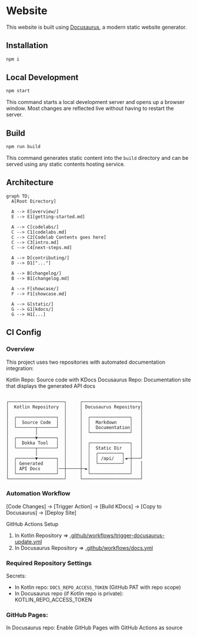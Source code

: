 # Website

This website is built using [Docusaurus](https://docusaurus.io/), a modern static website generator.

## Installation

```bash
npm i
```

## Local Development

```bash
npm start
```

This command starts a local development server and opens up a browser window. Most changes are reflected live without having to restart the server.

## Build

```bash
npm run build
```

This command generates static content into the `build` directory and can be served using any static contents hosting service.

## Architecture



```mermaid
graph TD;
  A[Root Directory]

  A --> E[overview/]
  E --> E1[getting-started.md]
  
  A --> C[codelabs/]
  C --> C1[codelabs.md]
  C --> C2[Codelab Contents goes here]
  C --> C3[intro.md]
  C --> C4[next-steps.md]
  
  A --> D[contributing/]
  D --> D1["..."]

  A --> B[changelog/]
  B --> B1[changelog.md]
  
  A --> F[showcase/]
  F --> F1[showcase.md]
  
  A --> G[static/]
  G --> G1[kdocs/]
  G --> H1[...]
```

## CI Config

### Overview
This project uses two repositories with automated documentation integration:

Kotlin Repo: Source code with KDocs
Docusaurus Repo: Documentation site that displays the generated API docs

```

┌─────────────────────┐     ┌──────────────────────┐
│  Kotlin Repository  │     │ Docusaurus Repository│
│                     │     │                      │
│  ┌───────────────┐  │     │  ┌───────────────┐   │
│  │  Source Code  │  │     │  │  Markdown     │   │
│  └───────┬───────┘  │     │  │  Documentation│   │
│          │          │     │  └───────────────┘   │
│  ┌───────▼───────┐  │     │                      │
│  │  Dokka Tool   │  │     │  ┌───────────────┐   │
│  └───────┬───────┘  │     │  │  Static Dir   │   │
│          │          │     │  │  ┌─────────┐  │   │
│  ┌───────▼───────┐  │     │  │  │ /api/   │◄─┼───┘
│  │ Generated     │  │     │  │  └─────────┘  │   │
│  │ API Docs      │──┼─────┼─►│               │   │
│  └───────────────┘  │     │  └───────────────┘   │
└─────────────────────┘     └──────────────────────┘

```

### Automation Workflow
[Code Changes] → [Trigger Action] → [Build KDocs] → [Copy to Docusaurus] → [Deploy Site]

GitHub Actions Setup

1. In Kotlin Repository => [.github/workflows/trigger-docusaurus-update.yml](https://github.com/VishnuSanal/multipaz-identity-credential/blob/main/.github/workflows/trigger-docusaurus-update.yml)
2. In Docusaurus Repository => [.github/workflows/docs.yml](https://github.com/openmobilehub/developer-multipaz-website/blob/main/.github/workflows/docs.yml)

### Required Repository Settings

Secrets:

- In Kotlin repo: `DOCS_REPO_ACCESS_TOKEN` (GitHub PAT with repo scope)
- In Docusaurus repo (if Kotlin repo is private): KOTLIN_REPO_ACCESS_TOKEN

### GitHub Pages:

In Docusaurus repo: Enable GitHub Pages with GitHub Actions as source
